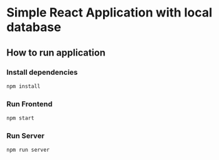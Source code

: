 # Simple React Application with local database

## How to run application

### Install dependencies

```bash
npm install
```

### Run Frontend

```bash
npm start
```

### Run Server

```bash
npm run server
```
